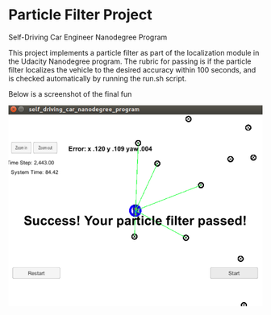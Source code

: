 # Particle Filter Project
Self-Driving Car Engineer Nanodegree Program

This project implements a particle filter as part of the localization module in the Udacity Nanodegree program. The rubric for passing is if the particle filter localizes the vehicle to the desired accuracy within 100 seconds, and is checked automatically by running the run.sh script.

Below is a screenshot of the final fun

![result of UKF on simulator](./final_run.png)



